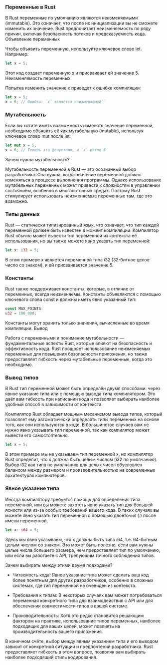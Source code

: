 ### Переменные в Rust

В Rust переменные по умолчанию являются неизменяемыми (immutable). Это означает, что после их инициализации вы не сможете изменить их значение. Rust предпочитает неизменяемость по ряду причин, включая безопасность потоков и предсказуемость кода.
Объявление переменных

Чтобы объявить переменную, используйте ключевое слово let. Например:

```rust
let x = 5;
```

Этот код создает переменную x и присваивает ей значение 5.
Неизменяемость переменных

Попытка изменить значение x приведет к ошибке компиляции:
```rust
let x = 5;
x = 6; // Ошибка: `x` является неизменяемой``
```

### Мутабельность

Если вы хотите иметь возможность изменять значение переменной, необходимо объявить её как мутабельную (mutable), используя ключевое слово mut после let:

```rust
let mut x = 5;
x = 6; // Теперь это допустимо, и `x` равно 6
```

Зачем нужна мутабельность?

Мутабельность переменной в Rust — это осознанный выбор разработчика. Она нужна, когда значение переменной должно изменяться в процессе выполнения программы. Однако использование мутабельных переменных может привести к сложностям в управлении состоянием, особенно в многопоточных средах. Поэтому Rust стимулирует использовать неизменяемые переменные там, где это возможно.

### Типы данных

Rust — статически типизированный язык, что означает, что тип каждой переменной должен быть известен в момент компиляции. Компилятор Rust обычно может вывести тип переменной из контекста её использования, но вы также можете явно указать тип переменной:

```rust
let x: i32 = 5;
```

В этом примере x является переменной типа i32 (32-битное целое число со знаком), и ей присваивается значение 5.

### Константы

Rust также поддерживает константы, которые, в отличие от переменных, всегда неизменяемы. Константы объявляются с помощью ключевого слова const и должны иметь явно указанный тип:

```rust
const MAX_POINTS: 
u32 = 100_000;
```

Константы могут хранить только значения, вычисленные во время компиляции.
Вывод

Работа с переменными и понимание мутабельности — фундаментальные аспекты Rust, которые влияют на безопасность и эффективность кода. Rust поощряет использование неизменяемых переменных для повышения безопасности приложения, но также предоставляет гибкость через мутабельные переменные, когда это необходимо.

### Вывод типов

В Rust тип переменной может быть определён двумя способами: через явное указание типа или с помощью вывода типа компилятором. Это даёт вам гибкость при написании кода и позволяет выбирать наиболее удобный способ в зависимости от контекста.

Компилятор Rust обладает мощным механизмом вывода типов, который позволяет ему автоматически определять типы переменных на основе того, как они используются в коде. В большинстве случаев вам не нужно явно указывать тип переменной, так как компилятор может вывести его самостоятельно.

```rust
let x = 5;
```

В этом примере мы не указываем тип переменной x, но компилятор Rust определит, что x должна быть целым числом (i32 по умолчанию). Выбор i32 как типа по умолчанию для целых чисел обусловлен балансом между размером и производительностью на современных архитектурах компьютеров.

### Явное указание типа

Иногда компилятору требуется помощь для определения типа переменной, или вы можете захотеть явно указать тип для большей ясности или из-за особых требований вашего кода. В таких случаях вы можете явно указать тип переменной с помощью двоеточия (:) после имени переменной.

```rust
let x: i64 = 5;
```

Здесь мы явно указываем, что x должна быть типа i64, т.е. 64-битным целым числом со знаком. Это может быть полезно, если вам нужны целые числа большего размера, чем предоставляет тип по умолчанию, или если вы работаете с API, требующим точного соблюдения типов.

Зачем выбирать между этими двумя подходами?

* Читаемость кода: Явное указание типа может сделать ваш код более понятным для других разработчиков, особенно в сложных системах, где тип переменной не очевиден из контекста.

* Требования к типам: В некоторых случаях вам может потребоваться переменная конкретного типа для взаимодействия с API или для обеспечения совместимости типов в вашей системе.

* Производительность: Хотя это редко становится решающим фактором на практике, использование типов переменных, наиболее подходящих для ваших целей, может повлиять на производительность вашего приложения.

В конечном счёте, выбор между явным указанием типа и его выводом зависит от конкретной ситуации и предпочтений разработчика. Rust предоставляет гибкость в этом вопросе, позволяя вам выбирать наиболее подходящий стиль кодирования.